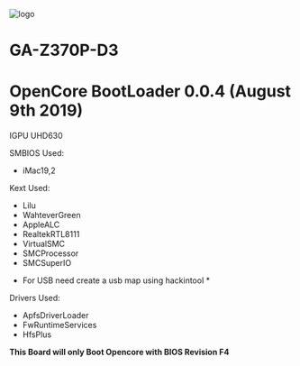 ![logo](https://c1.neweggimages.com/ProductImage/13-145-048-V01.jpg)

# GA-Z370P-D3

# OpenCore BootLoader 0.0.4 (August 9th 2019)

IGPU UHD630

SMBIOS Used:
- iMac19,2

Kext Used:
- Lilu
- WahteverGreen
- AppleALC
- RealtekRTL8111
- VirtualSMC
- SMCProcessor
- SMCSuperIO
* For USB need create a usb map using hackintool *

Drivers Used:
- ApfsDriverLoader
- FwRuntimeServices
- HfsPlus

**This Board will only Boot Opencore with BIOS Revision F4**

